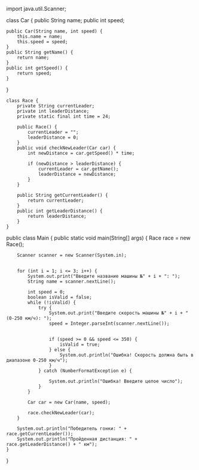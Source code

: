 import java.util.Scanner;

class Car {
   public String name;
   public int speed;


    public Car(String name, int speed) {
        this.name = name;
        this.speed = speed;
    }
    public String getName() {
        return name;
    }
    public int getSpeed() {
        return speed;
    }
}

    class Race {
        private String currentLeader;
        private int leaderDistance;
        private static final int time = 24;

        public Race() {
            currentLeader = "";
            leaderDistance = 0;
        }
        public void checkNewLeader(Car car) {
            int newDistance = car.getSpeed() * time;

            if (newDistance > leaderDistance) {
                currentLeader = car.getName();
                leaderDistance = newDistance;
            }
        }

        public String getCurrentLeader() {
            return currentLeader;
        }
        public int getLeaderDistance() {
            return leaderDistance;
        }
    }

public class Main {
    public static void main(String[] args) {
        Race race = new Race();

        Scanner scanner = new Scanner(System.in);


        for (int i = 1; i <= 3; i++) {
            System.out.print("Введите название машины №" + i + ": ");
            String name = scanner.nextLine();

            int speed = 0;
            boolean isValid = false;
            while (!isValid) {
                try {
                    System.out.print("Введите скорость машины №" + i + " (0-250 км/ч): ");
                    speed = Integer.parseInt(scanner.nextLine());


                    if (speed >= 0 && speed <= 350) {
                        isValid = true;
                    } else {
                        System.out.println("Ошибка! Скорость должна быть в диапазоне 0-250 км/ч");
                    }
                } catch (NumberFormatException e) {

                    System.out.println("Ошибка! Введите целое число");
                }
            }

            Car car = new Car(name, speed);

            race.checkNewLeader(car);
        }

        System.out.println("Победитель гонки: " + race.getCurrentLeader());
        System.out.println("Пройденная дистанция: " + race.getLeaderDistance() + " км");
    }
}
